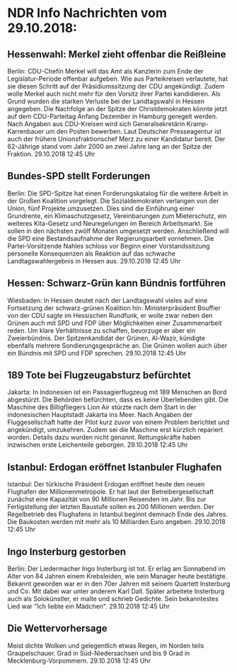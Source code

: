 # NDR Info Nachrichten vom 29.10.2018:


## Hessenwahl: Merkel zieht offenbar die Reißleine
Berlin:	CDU-Chefin Merkel will das Amt als Kanzlerin zum Ende der Legislatur-Periode offenbar aufgeben. Wie aus Parteikreisen verlautete, hat sie diesen Schritt auf der Präsidiumssitzung der CDU angekündigt. Zudem wolle Merkel auch nicht mehr für den Vorsitz ihrer Partei kandidieren. Als Grund wurden die starken Verluste bei der Landtagswahl in Hessen angegeben. Die Nachfolge an der Spitze der Christdemokraten könnte jetzt auf dem CDU-Parteitag Anfang Dezember in Hamburg geregelt werden. Nach Angaben aus CDU-Kreisen wird sich Generalsekretärin Kramp-Karrenbauer um den Posten bewerben. Laut
Deutscher Presseagentur ist auch der frühere Unionsfraktionschef Merz zu einer Kandidatur bereit. Der 62-Jährige stand vom Jahr 2000 an zwei Jahre lang an der Spitze der Fraktion. 29.10.2018 12:45 Uhr 

## Bundes-SPD stellt Forderungen
Berlin: Die SPD-Spitze hat einen Forderungskatalog für die weitere Arbeit in der Großen Koalition vorgelegt. Die Sozialdemokraten verlangen von der Union, fünf Projekte umzusetzen. Dies sind die Einführung einer Grundrente, ein Klimaschutzgesetz, Vereinbarungen zum Mieterschutz, ein weiteres Kita-Gesetz und Neuregelungen im Bereich Arbeitsmarkt. Sie sollen in den nächsten zwölf Monaten umgesetzt werden. Anschließend will die SPD eine Bestandsaufnahme der Regierungsarbeit vornehmen. Die Partei-Vorsitzende Nahles schloss vor Beginn einer Vorstandssitzung personelle Konsequenzen als Reaktion auf das schwache Landtagswahlergebnis in Hessen aus. 29.10.2018 12:45 Uhr 

## Hessen: Schwarz-Grün kann Bündnis fortführen
Wiesbaden: In Hessen deutet nach der Landtagswahl vieles auf eine Fortsetzung der schwarz-grünen Koalition hin. Ministerpräsident Bouffier von der CDU sagte im Hessischen Rundfunk, er wolle zwar neben den Grünen auch mit SPD und FDP über Möglichkeiten einer Zusammenarbeit reden. Um klare Verhältnisse zu schaffen, bevorzuge er aber ein Zweierbündnis. Der Spitzenkandidat der Grünen, Al-Wazir, kündigte ebenfalls mehrere Sondierungsgespräche an. Die Grünen wollen auch über ein Bündnis mit SPD und FDP sprechen. 29.10.2018 12:45 Uhr 

## 189 Tote bei Flugzeugabsturz befürchtet
Jakarta: In Indonesien ist ein Passagierflugzeug mit 189 Menschen an Bord abgestürzt. Die Behörden befürchten, dass es keine Überlebenden gibt. Die Maschine des Billigfliegers Lion Air stürzte nach dem Start in der indonesischen Hauptstadt Jakarta ins Meer. Nach Angaben der Fluggesellschaft hatte der Pilot kurz zuvor von einem Problem berichtet und angekündigt, umzukehren. Zudem sei die Maschine erst kürzlich repariert worden. Details dazu wurden nicht genannt. Rettungskräfte haben inzwischen erste Leichenteile geborgen. 29.10.2018 12:45 Uhr 

## Istanbul: Erdogan eröffnet Istanbuler Flughafen
Istanbul: Der türkische Präsident Erdogan eröffnet heute den neuen Flughafen der Millionenmetropole. Er hat laut der Betreibergesellschaft zunächst eine Kapazität von 90 Millionen Reisenden im Jahr. Bis zur Fertigstellung der letzten Baustufe sollen es 200 Millionen werden. Der Regelbetrieb des Flughafens in Istanbul beginnt demnach Ende des Jahres. Die Baukosten werden mit mehr als 10 Milliarden Euro angeben. 29.10.2018 12:45 Uhr 

## Ingo Insterburg gestorben
Berlin: Der Liedermacher Ingo Insterburg ist tot. Er erlag am Sonnabend im Alter von 84 Jahren einem Krebsleiden, wie sein Manager heute bestätigte. Bekannt geworden war er in den 70er Jahren mit seinem Quartett Insterburg und Co. Mit dabei war unter anderem Karl Dall. Später arbeitete Insterburg auch als Solokünstler, er malte und schrieb Gedichte. Sein bekanntestes Lied war "Ich liebte ein Mädchen". 29.10.2018 12:45 Uhr 

## Die Wettervorhersage
Meist dichte Wolken und gelegentlich etwas Regen, im Norden teils Graupelschauer. Grad in Süd-Niedersachsen und bis 9 Grad in Mecklenburg-Vorpommern. 29.10.2018 12:45 Uhr 
